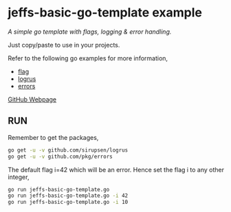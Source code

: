 # jeffs-basic-go-template example

_A simple go template with flags, logging & error handling._

Just copy/paste to use in your projects.

Refer to the following go examples for more information,

* [flag](https://github.com/JeffDeCola/my-go-examples/tree/master/packages/flag)
* [logrus](https://github.com/JeffDeCola/my-go-examples/tree/master/packages/logrus)
* [errors](https://github.com/JeffDeCola/my-go-examples/tree/master/packages/errors)

[GitHub Webpage](https://jeffdecola.github.io/my-go-examples/)

## RUN

Remember to get the packages,

```bash
go get -u -v github.com/sirupsen/logrus
go get -u -v github.com/pkg/errors
```

The default flag i=42 which will be an error. Hence set the flag i to
any other integer,

```bash
go run jeffs-basic-go-template.go
go run jeffs-basic-go-template.go -i 42
go run jeffs-basic-go-template.go -i 10
```
